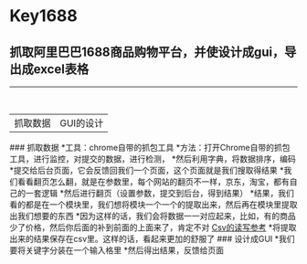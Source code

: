 # Key1688

## 抓取阿里巴巴1688商品购物平台，并使设计成gui，导出成excel表格

*********************

<table>
    <tr>
        <td>抓取数据</td>
        <td>GUI的设计</td>
    </tr>
</table>
### 抓取数据
*工具：chrome自带的抓包工具
*方法：打开Chrome自带的抓包工具，进行监控，对提交的数据，进行检测，
*然后利用字典，将数据排序，编码
*提交给后台页面，它会反馈回我们一个页面，这个页面就是我们搜取得结果
*我们看看翻页怎么翻，就是在参数里，每个网站的翻页不一样，京东，淘宝，都有自己的一套逻辑
*然后进行翻页（设置参数，提交到后台，得到结果）
*结果，我们看的都是在一个模块里，我们想将模块一个一个的提取出来，然后再在模块里提取出我们想要的东西
*因为这样的话，我们会将数据一一对应起来，比如，有的商品少了价格，然后你后面的补到前面的上面来了，肯定不对
<a href="http://blog.csdn.net/waple_0820/article/details/70049953">Csv的读写参考</a>
*将提取出来的结果保存在csv里。这样的话，看起来更加的舒服了
### 设计成GUI
*我们要将关键字分装在一个输入格里
*然后得出结果，反馈给页面



